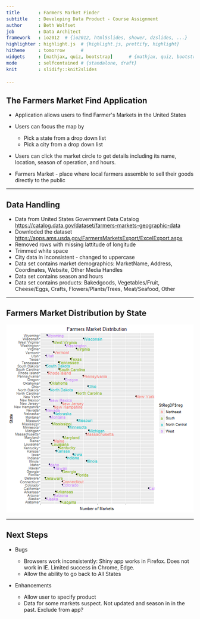 ```yaml
---
title       : Farmers Market Finder
subtitle    : Developing Data Product - Course Assignment
author      : Beth Wolfset
job         : Data Architect
framework   : io2012  # {io2012, html5slides, shower, dzslides, ...}
highlighter : highlight.js  # {highlight.js, prettify, highlight}
hitheme     : tomorrow      # 
widgets     : [mathjax, quiz, bootstrap]      # {mathjax, quiz, bootstrap}
mode        : selfcontained # {standalone, draft}
knit        : slidify::knit2slides

---
```


## The Farmers Market Find Application
* Application allows users to find Farmer's Markets in the United States
* Users can focus the map by
    + Pick a state from a drop down list
    + Pick a city from a drop down list
* Users can click the market circle to get details including its name, location, season of operation, and hours.

* Farmers Market - place where local farmers assemble to sell their goods directly to the public

---

## Data Handling
* Data from United States Government Data Catalog https://catalog.data.gov/dataset/farmers-markets-geographic-data
* Downloded the dataset https://apps.ams.usda.gov/FarmersMarketsExport/ExcelExport.aspx
* Removed rows with missing lattitude of longitude
* Trimmed white space
* City data in inconsistent - changed to uppercase
* Data set contains market demographics: MarketName, Address, Coordinates, Website, Other Media Handles
* Data set contains season and hours
* Data set contains products: Bakedgoods, Vegetables/Fruit, Cheese/Eggs,  Crafts, Flowers/Plants/Trees, Meat/Seafood, Other

---

## Farmers Market Distribution by State

![plot of chunk unnamed-chunk-1](figure/unnamed-chunk-1-1.png)

---

## Next Steps

* Bugs
    + Browsers work inconsistently: Shiny app works in Firefox.  Does not work in IE.  Limited success in Chrome, Edge.
    + Allow the ability to go back to All States

* Enhancements
    + Allow user to specify product
    + Data for some markets suspect.  Not updated and season in in the past.  Exclude from app?

